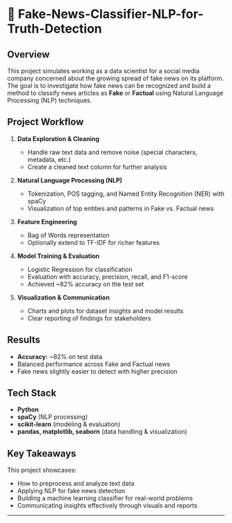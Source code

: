 # 📰 Fake-News-Classifier-NLP-for-Truth-Detection

## Overview
This project simulates working as a data scientist for a social media company concerned about the growing spread of fake news on its platform.  
The goal is to investigate how fake news can be recognized and build a method to classify news articles as **Fake** or **Factual** using Natural Language Processing (NLP) techniques.  

## Project Workflow
1. **Data Exploration & Cleaning**  
   - Handle raw text data and remove noise (special characters, metadata, etc.)  
   - Create a cleaned text column for further analysis  

2. **Natural Language Processing (NLP)**  
   - Tokenization, POS tagging, and Named Entity Recognition (NER) with spaCy  
   - Visualization of top entities and patterns in Fake vs. Factual news  

3. **Feature Engineering**  
   - Bag of Words representation  
   - Optionally extend to TF-IDF for richer features  

4. **Model Training & Evaluation**  
   - Logistic Regression for classification  
   - Evaluation with accuracy, precision, recall, and F1-score  
   - Achieved ~82% accuracy on the test set  

5. **Visualization & Communication**  
   - Charts and plots for dataset insights and model results  
   - Clear reporting of findings for stakeholders  

## Results
- **Accuracy:** ~82% on test data  
- Balanced performance across Fake and Factual news  
- Fake news slightly easier to detect with higher precision  

## Tech Stack
- **Python**  
- **spaCy** (NLP processing)  
- **scikit-learn** (modeling & evaluation)  
- **pandas, matplotlib, seaborn** (data handling & visualization)  

## Key Takeaways
This project showcases:  
- How to preprocess and analyze text data  
- Applying NLP for fake news detection  
- Building a machine learning classifier for real-world problems  
- Communicating insights effectively through visuals and reports  

---
